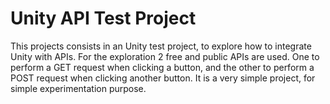 # Unity API Test Project

This projects consists in an Unity test project, to explore how to integrate Unity with APIs. For the exploration 2 free and public APIs are used. One to perform a GET request when clicking a button, and the other to perform a POST request when clicking another button. It is a very simple project, for simple experimentation purpose.
